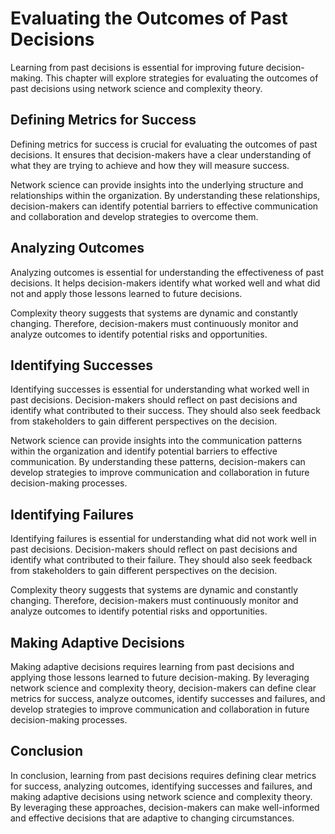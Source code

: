Evaluating the Outcomes of Past Decisions
==================================================================================

Learning from past decisions is essential for improving future decision-making. This chapter will explore strategies for evaluating the outcomes of past decisions using network science and complexity theory.

Defining Metrics for Success
----------------------------

Defining metrics for success is crucial for evaluating the outcomes of past decisions. It ensures that decision-makers have a clear understanding of what they are trying to achieve and how they will measure success.

Network science can provide insights into the underlying structure and relationships within the organization. By understanding these relationships, decision-makers can identify potential barriers to effective communication and collaboration and develop strategies to overcome them.

Analyzing Outcomes
------------------

Analyzing outcomes is essential for understanding the effectiveness of past decisions. It helps decision-makers identify what worked well and what did not and apply those lessons learned to future decisions.

Complexity theory suggests that systems are dynamic and constantly changing. Therefore, decision-makers must continuously monitor and analyze outcomes to identify potential risks and opportunities.

Identifying Successes
---------------------

Identifying successes is essential for understanding what worked well in past decisions. Decision-makers should reflect on past decisions and identify what contributed to their success. They should also seek feedback from stakeholders to gain different perspectives on the decision.

Network science can provide insights into the communication patterns within the organization and identify potential barriers to effective communication. By understanding these patterns, decision-makers can develop strategies to improve communication and collaboration in future decision-making processes.

Identifying Failures
--------------------

Identifying failures is essential for understanding what did not work well in past decisions. Decision-makers should reflect on past decisions and identify what contributed to their failure. They should also seek feedback from stakeholders to gain different perspectives on the decision.

Complexity theory suggests that systems are dynamic and constantly changing. Therefore, decision-makers must continuously monitor and analyze outcomes to identify potential risks and opportunities.

Making Adaptive Decisions
-------------------------

Making adaptive decisions requires learning from past decisions and applying those lessons learned to future decision-making. By leveraging network science and complexity theory, decision-makers can define clear metrics for success, analyze outcomes, identify successes and failures, and develop strategies to improve communication and collaboration in future decision-making processes.

Conclusion
----------

In conclusion, learning from past decisions requires defining clear metrics for success, analyzing outcomes, identifying successes and failures, and making adaptive decisions using network science and complexity theory. By leveraging these approaches, decision-makers can make well-informed and effective decisions that are adaptive to changing circumstances.


